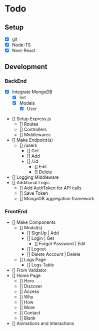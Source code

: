# Todo

## Setup

- [X] git
- [X] Node-TS
- [X] Next-React

## Development

### BackEnd

- [X] Integrate MongoDB
  - [X] Init
  - [X] Models
    - [X] User
- [] Setup Express.js
  - [] Routes
  - [] Controllers
  - [] Middlewares
- [] Make Endpoint(s)
  - [] /users
    - [] Get
    - [] Add
    - [] /:id
      - [] Edit
      - [] Delete
- [] Logging Middleware
- [] Additional Logic
  - [] Add AuthToken for API calls
  - [] Save Token
  - [] MongoDB aggregation framework

### FrontEnd

- [] Make Components
  - [] Modal(s)
    - [] SignUp | Add
    - [] Login | Get
      - [] Forgot Password | Edit
    - [] Logout
    - [] Delete Account | Delete
  - [] Logs Page
    - [] Logs Table
- [] From Validator
- [] Home Page
  - [] Hero
  - [] Discover
  - [] Access
  - [] Why
  - [] How
  - [] More
  - [] Contact
  - [] Blank
- [] Animations and Interactions
